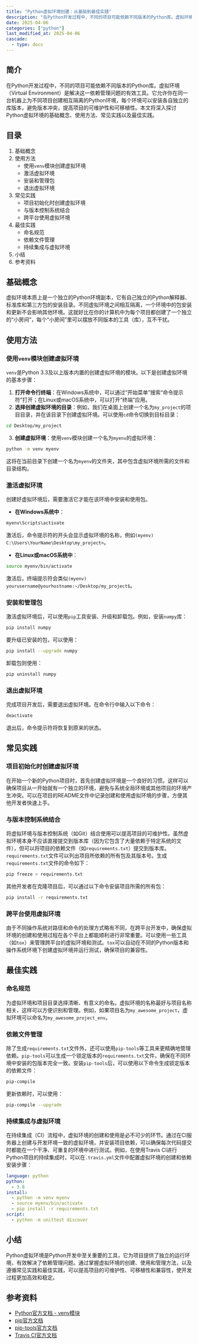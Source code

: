 ```yaml
---
title: "Python虚拟环境创建：从基础到最佳实践"
description: "在Python开发过程中，不同的项目可能依赖不同版本的Python库。虚拟环境（Virtual Environment）是解决这一依赖管理问题的有效工具。它允许你在同一台机器上为不同项目创建相互隔离的Python环境，每个环境可以安装各自独立的库版本，避免版本冲突，提高项目的可维护性和可移植性。本文将深入探讨Python虚拟环境的基础概念、使用方法、常见实践以及最佳实践。"
date: 2025-04-06
categories: ["python"]
last_modified_at: 2025-04-06
cascade:
  - type: docs
---
```



## 简介
在Python开发过程中，不同的项目可能依赖不同版本的Python库。虚拟环境（Virtual Environment）是解决这一依赖管理问题的有效工具。它允许你在同一台机器上为不同项目创建相互隔离的Python环境，每个环境可以安装各自独立的库版本，避免版本冲突，提高项目的可维护性和可移植性。本文将深入探讨Python虚拟环境的基础概念、使用方法、常见实践以及最佳实践。

<!-- more -->
## 目录
1. 基础概念
2. 使用方法
    - 使用`venv`模块创建虚拟环境
    - 激活虚拟环境
    - 安装和管理包
    - 退出虚拟环境
3. 常见实践
    - 项目初始化时创建虚拟环境
    - 与版本控制系统结合
    - 跨平台使用虚拟环境
4. 最佳实践
    - 命名规范
    - 依赖文件管理
    - 持续集成与虚拟环境
5. 小结
6. 参考资料

## 基础概念
虚拟环境本质上是一个独立的Python环境副本，它有自己独立的Python解释器、标准库和第三方包的安装目录。不同虚拟环境之间相互隔离，一个环境中的包安装和更新不会影响其他环境。这就好比在你的计算机中为每个项目都创建了一个独立的“小房间”，每个“小房间”里可以摆放不同版本的工具（库），互不干扰。

## 使用方法

### 使用`venv`模块创建虚拟环境
`venv`是Python 3.3及以上版本内置的创建虚拟环境的模块。以下是创建虚拟环境的基本步骤：

1. **打开命令行终端**：在Windows系统中，可以通过“开始菜单”搜索“命令提示符”打开；在Linux或macOS系统中，可以打开“终端”应用。
2. **选择创建虚拟环境的目录**：例如，我们在桌面上创建一个名为`my_project`的项目目录，并在该目录下创建虚拟环境。可以使用`cd`命令切换到目标目录：
```bash
cd Desktop/my_project
```
3. **创建虚拟环境**：使用`venv`模块创建一个名为`myenv`的虚拟环境：
```bash
python -m venv myenv
```
这将在当前目录下创建一个名为`myenv`的文件夹，其中包含虚拟环境所需的文件和目录结构。

### 激活虚拟环境
创建好虚拟环境后，需要激活它才能在该环境中安装和使用包。

- **在Windows系统中**：
```bash
myenv\Scripts\activate
```
激活后，命令提示符的开头会显示虚拟环境的名称，例如`(myenv) C:\Users\YourName\Desktop\my_project>`。

- **在Linux或macOS系统中**：
```bash
source myenv/bin/activate
```
激活后，终端提示符会类似`(myenv) yourusername@yourhostname:~/Desktop/my_project$`。

### 安装和管理包
激活虚拟环境后，可以使用`pip`工具安装、升级和卸载包。例如，安装`numpy`库：
```bash
pip install numpy
```
要升级已安装的包，可以使用：
```bash
pip install --upgrade numpy
```
卸载包则使用：
```bash
pip uninstall numpy
```

### 退出虚拟环境
完成项目开发后，需要退出虚拟环境。在命令行中输入以下命令：
```bash
deactivate
```
退出后，命令提示符将恢复到原来的状态。

## 常见实践

### 项目初始化时创建虚拟环境
在开始一个新的Python项目时，首先创建虚拟环境是一个良好的习惯。这样可以确保项目从一开始就有一个独立的环境，避免与系统全局环境或其他项目的环境产生冲突。可以在项目的README文件中记录创建和使用虚拟环境的步骤，方便其他开发者快速上手。

### 与版本控制系统结合
将虚拟环境与版本控制系统（如Git）结合使用可以提高项目的可维护性。虽然虚拟环境本身不应该直接提交到版本库（因为它包含了大量依赖于特定系统的文件），但可以将项目的依赖文件（如`requirements.txt`）提交到版本库。`requirements.txt`文件可以列出项目所依赖的所有包及其版本号。生成`requirements.txt`文件的命令如下：
```bash
pip freeze > requirements.txt
```
其他开发者在克隆项目后，可以通过以下命令安装项目所需的所有包：
```bash
pip install -r requirements.txt
```

### 跨平台使用虚拟环境
由于不同操作系统对路径和命令的处理方式略有不同，在跨平台开发中，确保虚拟环境的创建和使用过程在各个平台上都能顺利进行非常重要。可以使用一些工具（如`tox`）来管理跨平台的虚拟环境和测试。`tox`可以自动在不同的Python版本和操作系统环境下创建虚拟环境并运行测试，确保项目的兼容性。

## 最佳实践

### 命名规范
为虚拟环境和项目目录选择清晰、有意义的命名。虚拟环境的名称最好与项目名称相关，这样可以方便识别和管理。例如，如果项目名为`my_awesome_project`，虚拟环境可以命名为`my_awesome_project_env`。

### 依赖文件管理
除了生成`requirements.txt`文件外，还可以使用`pip-tools`等工具来更精确地管理依赖。`pip-tools`可以生成一个锁定版本的`requirements.txt`文件，确保在不同环境中安装的包版本完全一致。安装`pip-tools`后，可以使用以下命令生成锁定版本的依赖文件：
```bash
pip-compile
```
更新依赖时，可以使用：
```bash
pip-compile --upgrade
```

### 持续集成与虚拟环境
在持续集成（CI）流程中，虚拟环境的创建和使用是必不可少的环节。通过在CI服务器上创建与开发环境一致的虚拟环境，并安装项目依赖，可以确保每次代码提交时都能在一个干净、可重复的环境中进行测试。例如，在使用Travis CI进行Python项目的持续集成时，可以在`.travis.yml`文件中配置虚拟环境的创建和依赖安装步骤：
```yaml
language: python
python:
  - 3.8
install:
  - python -m venv myenv
  - source myenv/bin/activate
  - pip install -r requirements.txt
script:
  - python -m unittest discover
```

## 小结
Python虚拟环境是Python开发中至关重要的工具，它为项目提供了独立的运行环境，有效解决了依赖管理问题。通过掌握虚拟环境的创建、使用和管理方法，以及遵循常见实践和最佳实践，可以提高项目的可维护性、可移植性和兼容性，使开发过程更加高效和稳定。

## 参考资料
- [Python官方文档 - venv模块](https://docs.python.org/3/library/venv.html)
- [pip官方文档](https://pip.pypa.io/en/stable/)
- [pip-tools官方文档](https://github.com/jazzband/pip-tools)
- [Travis CI官方文档](https://docs.travis-ci.com/user/languages/python/)